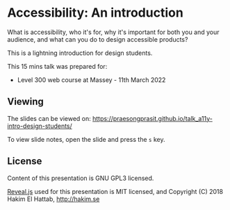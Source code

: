 # Accessibility: An introduction

What is accessibility, who it's for, why it's important for both you and your audience, and what can you do to design accessible products?

This is a lightning introduction for design students.

This 15 mins talk was prepared for:
- Level 300 web course at Massey - 11th March 2022

## Viewing

The slides can be viewed on:
https://praesongprasit.github.io/talk_a11y-intro-design-students/

To view slide notes, open the slide and press the `s` key.

## License

Content of this presentation is GNU GPL3 licensed.

[Reveal.js](https://github.com/hakimel/reveal.js) used for this presentation is MIT licensed, and Copyright (C) 2018 Hakim El Hattab, http://hakim.se
